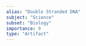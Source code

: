 ```yaml
---
alias: "Double Stranded DNA"
subject: "Science"
subset: "Biology"
importance: 9
type: "Artifact"
---
```

